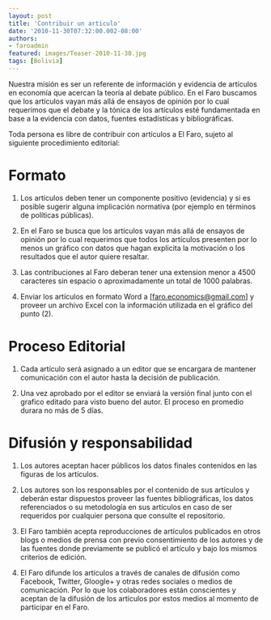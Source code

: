```yaml
---
layout: post
title: 'Contribuir un articulo'
date: '2010-11-30T07:32:00.002-08:00'
authors:
- faroadmin
featured: images/Teaser-2010-11-30.jpg
tags: [Bolivia]
---
```


Nuestra misión es ser un referente de información y evidencia de artículos en economía que acercan la teoría al debate público. En el Faro buscamos que los artículos vayan más allá de ensayos de opinión por lo cual requerimos que el debate y la tónica de los artículos esté fundamentada en base a la evidencia con datos, fuentes estadísticas y bibliográficas.

Toda persona es libre de contribuir con artículos a El Faro, sujeto al siguiente procedimiento editorial:

# Formato

1. Los artículos deben tener un componente positivo (evidencia) y si es posible sugerir alguna implicación normativa (por ejemplo en términos de políticas públicas).

2. En el Faro se busca que los artículos vayan más allá de ensayos de opinión por lo cual requerimos que todos los artículos presenten por lo menos un gráfico con datos que hagan explicita la motivación o los resultados que el autor quiere resaltar.

3. Las contribuciones al Faro deberan tener una extension menor a 4500 caracteres sin espacio o aproximadamente un total de 1000 palabras.

4. Enviar los artículos en formato Word a [faro.economics@gmail.com] y proveer un archivo Excel con la información utilizada en el gráfico del punto (2).


# Proceso Editorial

1. Cada artículo será asignado a un editor que se encargara de mantener comunicación con el autor hasta la decisión de publicación.

2. Una vez aprobado por el editor se enviará la versión final junto con el grafico editado para visto bueno del autor. El proceso en promedio durara no más de 5 días.

# Difusión y responsabilidad

1. Los autores aceptan hacer públicos los datos finales contenidos en las figuras de los artículos.

2. Los autores son los responsables por el contenido de sus artículos y deberán estar dispuestos proveer las fuentes bibliográficas, los datos referenciados o su metodología en sus artículos en caso de ser requeridos por cualquier persona que consulte el repositorio.

3. El Faro también acepta reproducciones de artículos publicados en otros blogs o medios de prensa con previo consentimiento de los autores y de las fuentes donde previamente se publicó el artículo y bajo los mismos criterios de edición.

4. El Faro difunde los artículos a través de canales de difusión como Facebook, Twitter, Gloogle+ y otras redes sociales o medios de comunicación. Por lo que los colaboradores están conscientes y aceptan de la difusión de los artículos por estos medios al momento de participar en el Faro.
